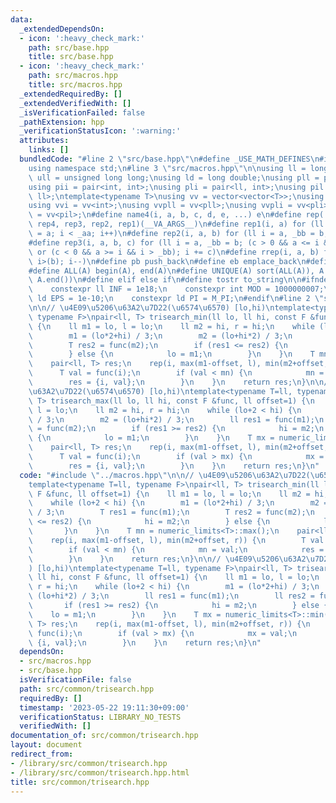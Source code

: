 ```yaml
---
data:
  _extendedDependsOn:
  - icon: ':heavy_check_mark:'
    path: src/base.hpp
    title: src/base.hpp
  - icon: ':heavy_check_mark:'
    path: src/macros.hpp
    title: src/macros.hpp
  _extendedRequiredBy: []
  _extendedVerifiedWith: []
  _isVerificationFailed: false
  _pathExtension: hpp
  _verificationStatusIcon: ':warning:'
  attributes:
    links: []
  bundledCode: "#line 2 \"src/base.hpp\"\n#define _USE_MATH_DEFINES\n#include <bits/stdc++.h>\n\
    using namespace std;\n#line 3 \"src/macros.hpp\"\n\nusing ll = long long;\nusing\
    \ ull = unsigned long long;\nusing ld = long double;\nusing pll = pair<ll, ll>;\n\
    using pii = pair<int, int>;\nusing pli = pair<ll, int>;\nusing pil = pair<int,\
    \ ll>;\ntemplate<typename T>\nusing vv = vector<vector<T>>;\nusing vvl = vv<ll>;\n\
    using vvi = vv<int>;\nusing vvpll = vv<pll>;\nusing vvpli = vv<pli>;\nusing vvpil\
    \ = vv<pil>;\n#define name4(i, a, b, c, d, e, ...) e\n#define rep(...) name4(__VA_ARGS__,\
    \ rep4, rep3, rep2, rep1)(__VA_ARGS__)\n#define rep1(i, a) for (ll i = 0, _aa\
    \ = a; i < _aa; i++)\n#define rep2(i, a, b) for (ll i = a, _bb = b; i < _bb; i++)\n\
    #define rep3(i, a, b, c) for (ll i = a, _bb = b; (c > 0 && a <= i && i < _bb)\
    \ or (c < 0 && a >= i && i > _bb); i += c)\n#define rrep(i, a, b) for (ll i=(a);\
    \ i>(b); i--)\n#define pb push_back\n#define eb emplace_back\n#define mkp make_pair\n\
    #define ALL(A) begin(A), end(A)\n#define UNIQUE(A) sort(ALL(A)), A.erase(unique(ALL(A)),\
    \ A.end())\n#define elif else if\n#define tostr to_string\n\n#ifndef CONSTANTS\n\
    \    constexpr ll INF = 1e18;\n    constexpr int MOD = 1000000007;\n    constexpr\
    \ ld EPS = 1e-10;\n    constexpr ld PI = M_PI;\n#endif\n#line 2 \"src/common/trisearch.hpp\"\
    \n\n// \u4E09\u5206\u63A2\u7D22(\u6574\u6570) [lo,hi)\ntemplate<typename T=ll,\
    \ typename F>\npair<ll, T> trisearch_min(ll lo, ll hi, const F &func, ll offset=1)\
    \ {\n    ll m1 = lo, l = lo;\n    ll m2 = hi, r = hi;\n    while (lo+2 < hi) {\n\
    \        m1 = (lo*2+hi) / 3;\n        m2 = (lo+hi*2) / 3;\n        T res1 = func(m1);\n\
    \        T res2 = func(m2);\n        if (res1 <= res2) {\n            hi = m2;\n\
    \        } else {\n            lo = m1;\n        }\n    }\n    T mn = numeric_limits<T>::max();\n\
    \    pair<ll, T> res;\n    rep(i, max(m1-offset, l), min(m2+offset, r)) {\n  \
    \      T val = func(i);\n        if (val < mn) {\n            mn = val;\n    \
    \        res = {i, val};\n        }\n    }\n    return res;\n}\n\n// \u4E09\u5206\
    \u63A2\u7D22(\u6574\u6570) [lo,hi)\ntemplate<typename T=ll, typename F>\npair<ll,\
    \ T> trisearch_max(ll lo, ll hi, const F &func, ll offset=1) {\n    ll m1 = lo,\
    \ l = lo;\n    ll m2 = hi, r = hi;\n    while (lo+2 < hi) {\n        m1 = (lo*2+hi)\
    \ / 3;\n        m2 = (lo+hi*2) / 3;\n        ll res1 = func(m1);\n        ll res2\
    \ = func(m2);\n        if (res1 >= res2) {\n            hi = m2;\n        } else\
    \ {\n            lo = m1;\n        }\n    }\n    T mx = numeric_limits<T>::min();\n\
    \    pair<ll, T> res;\n    rep(i, max(m1-offset, l), min(m2+offset, r)) {\n  \
    \      T val = func(i);\n        if (val > mx) {\n            mx = val;\n    \
    \        res = {i, val};\n        }\n    }\n    return res;\n}\n"
  code: "#include \"../macros.hpp\"\n\n// \u4E09\u5206\u63A2\u7D22(\u6574\u6570) [lo,hi)\n\
    template<typename T=ll, typename F>\npair<ll, T> trisearch_min(ll lo, ll hi, const\
    \ F &func, ll offset=1) {\n    ll m1 = lo, l = lo;\n    ll m2 = hi, r = hi;\n\
    \    while (lo+2 < hi) {\n        m1 = (lo*2+hi) / 3;\n        m2 = (lo+hi*2)\
    \ / 3;\n        T res1 = func(m1);\n        T res2 = func(m2);\n        if (res1\
    \ <= res2) {\n            hi = m2;\n        } else {\n            lo = m1;\n \
    \       }\n    }\n    T mn = numeric_limits<T>::max();\n    pair<ll, T> res;\n\
    \    rep(i, max(m1-offset, l), min(m2+offset, r)) {\n        T val = func(i);\n\
    \        if (val < mn) {\n            mn = val;\n            res = {i, val};\n\
    \        }\n    }\n    return res;\n}\n\n// \u4E09\u5206\u63A2\u7D22(\u6574\u6570\
    ) [lo,hi)\ntemplate<typename T=ll, typename F>\npair<ll, T> trisearch_max(ll lo,\
    \ ll hi, const F &func, ll offset=1) {\n    ll m1 = lo, l = lo;\n    ll m2 = hi,\
    \ r = hi;\n    while (lo+2 < hi) {\n        m1 = (lo*2+hi) / 3;\n        m2 =\
    \ (lo+hi*2) / 3;\n        ll res1 = func(m1);\n        ll res2 = func(m2);\n \
    \       if (res1 >= res2) {\n            hi = m2;\n        } else {\n        \
    \    lo = m1;\n        }\n    }\n    T mx = numeric_limits<T>::min();\n    pair<ll,\
    \ T> res;\n    rep(i, max(m1-offset, l), min(m2+offset, r)) {\n        T val =\
    \ func(i);\n        if (val > mx) {\n            mx = val;\n            res =\
    \ {i, val};\n        }\n    }\n    return res;\n}\n"
  dependsOn:
  - src/macros.hpp
  - src/base.hpp
  isVerificationFile: false
  path: src/common/trisearch.hpp
  requiredBy: []
  timestamp: '2023-05-22 19:11:30+09:00'
  verificationStatus: LIBRARY_NO_TESTS
  verifiedWith: []
documentation_of: src/common/trisearch.hpp
layout: document
redirect_from:
- /library/src/common/trisearch.hpp
- /library/src/common/trisearch.hpp.html
title: src/common/trisearch.hpp
---
```

